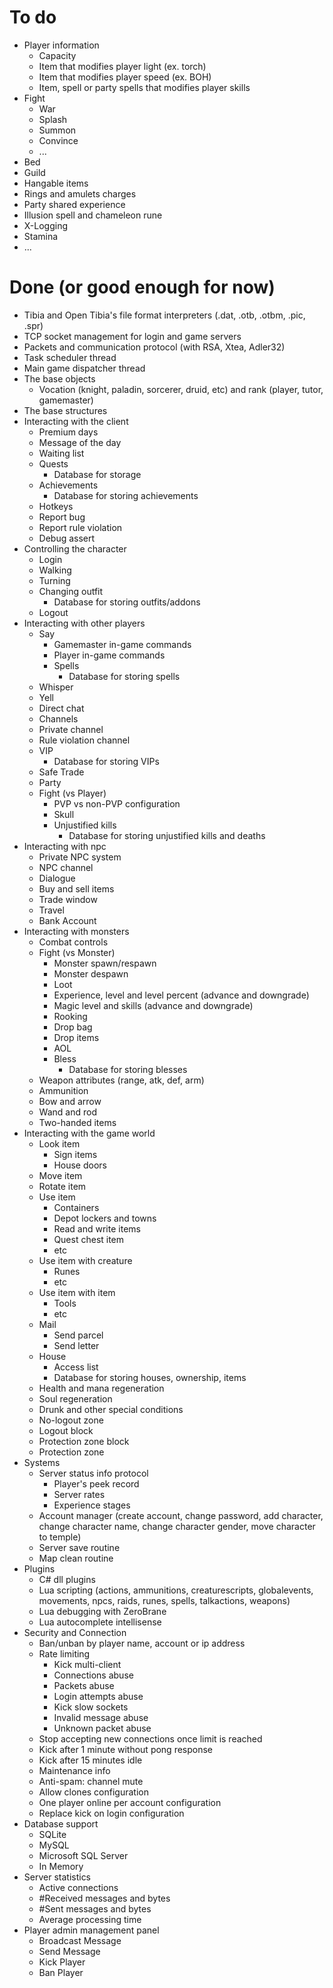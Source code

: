 # To do

- Player information
	- Capacity
	- Item that modifies player light (ex. torch)
	- Item that modifies player speed (ex. BOH)
	- Item, spell or party spells that modifies player skills
- Fight	
	- War
	- Splash
	- Summon
	- Convince
	- ...
- Bed
- Guild
- Hangable items
- Rings and amulets charges
- Party shared experience
- Illusion spell and chameleon rune
- X-Logging
- Stamina
- ...

# Done (or good enough for now)

- Tibia and Open Tibia's file format interpreters (.dat, .otb, .otbm, .pic, .spr)
- TCP socket management for login and game servers
- Packets and communication protocol (with RSA, Xtea, Adler32)
- Task scheduler thread
- Main game dispatcher thread
- The base objects
	- Vocation (knight, paladin, sorcerer, druid, etc) and rank (player, tutor, gamemaster) 
- The base structures
- Interacting with the client
	- Premium days
	- Message of the day
	- Waiting list
	- Quests
		- Database for storage
	- Achievements
		- Database for storing achievements
	- Hotkeys
	- Report bug
	- Report rule violation
	- Debug assert
- Controlling the character
	- Login
	- Walking
	- Turning
	- Changing outfit
		- Database for storing outfits/addons
	- Logout
- Interacting with other players
	- Say
		- Gamemaster in-game commands
		- Player in-game commands
		- Spells
			- Database for storing spells
	- Whisper
	- Yell
	- Direct chat
	- Channels
	- Private channel
	- Rule violation channel
	- VIP
		- Database for storing VIPs
	- Safe Trade
	- Party
	- Fight (vs Player)
		- PVP vs non-PVP configuration
		- Skull 
		- Unjustified kills
			- Database for storing unjustified kills and deaths
- Interacting with npc
	- Private NPC system
	- NPC channel
	- Dialogue
	- Buy and sell items
	- Trade window
	- Travel
	- Bank Account
- Interacting with monsters
	- Combat controls
	- Fight (vs Monster)
		- Monster spawn/respawn	
		- Monster despawn
		- Loot
		- Experience, level and level percent (advance and downgrade)
		- Magic level and skills (advance and downgrade)
		- Rooking
		- Drop bag
		- Drop items
		- AOL
		- Bless
			- Database for storing blesses
	- Weapon attributes (range, atk, def, arm)
	- Ammunition
	- Bow and arrow
	- Wand and rod
	- Two-handed items
- Interacting with the game world 
	- Look item
		- Sign items
		- House doors
	- Move item
	- Rotate item
	- Use item
		- Containers
		- Depot lockers and towns
		- Read and write items
		- Quest chest item
		- etc
	- Use item with creature
		- Runes
		- etc
	- Use item with item
		- Tools
		- etc
	- Mail
		- Send parcel
		- Send letter
	- House
		- Access list
		- Database for storing houses, ownership, items
	- Health and mana regeneration
	- Soul regeneration
	- Drunk and other special conditions
	- No-logout zone
	- Logout block
	- Protection zone block
	- Protection zone
- Systems
	- Server status info protocol
		- Player's peek record
		- Server rates
		- Experience stages
	- Account manager (create account, change password, add character, change character name, change character gender, move character to temple) 
	- Server save routine
	- Map clean routine
- Plugins
	- C# dll plugins
	- Lua scripting (actions, ammunitions, creaturescripts, globalevents, movements, npcs, raids, runes, spells, talkactions, weapons)
	- Lua debugging with ZeroBrane
	- Lua autocomplete intellisense
- Security and Connection
	- Ban/unban by player name, account or ip address
	- Rate limiting
		- Kick multi-client
		- Connections abuse
		- Packets abuse
		- Login attempts abuse
		- Kick slow sockets
		- Invalid message abuse
		- Unknown packet abuse	
	- Stop accepting new connections once limit is reached
	- Kick after 1 minute without pong response
	- Kick after 15 minutes idle
	- Maintenance info
	- Anti-spam: channel mute
	- Allow clones configuration
	- One player online per account configuration
	- Replace kick on login configuration
- Database support
	- SQLite
	- MySQL
	- Microsoft SQL Server 
	- In Memory
- Server statistics
	- Active connections
	- #Received messages and bytes
	- #Sent messages and bytes
	- Average processing time
- Player admin management panel
	- Broadcast Message
	- Send Message
	- Kick Player
	- Ban Player